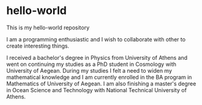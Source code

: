# hello-world
This is my hello-world repository

I am a programming enthusiastic and I wish to collaborate with other to create interesting things.

I received a bachelor's degree in Physics from University of Athens and went on continuing my studies as a PhD student in Cosmology with University of Aegean. During my studies I felt a need to widen my mathematical knowledge and I am currently enrolled in the BA program in Mathematics of University of Aegean. I am also finishing a master's degree in Ocean Science and Technology with National Technical University of Athens.

